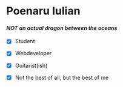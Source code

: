 # Poenaru Iulian
#### *NOT an actual dragon between the oceans*

- [x] Student
- [x] Webdeveloper
- [x] Guitarist(ish) 
- [x] Not the best of all, but the best of me



